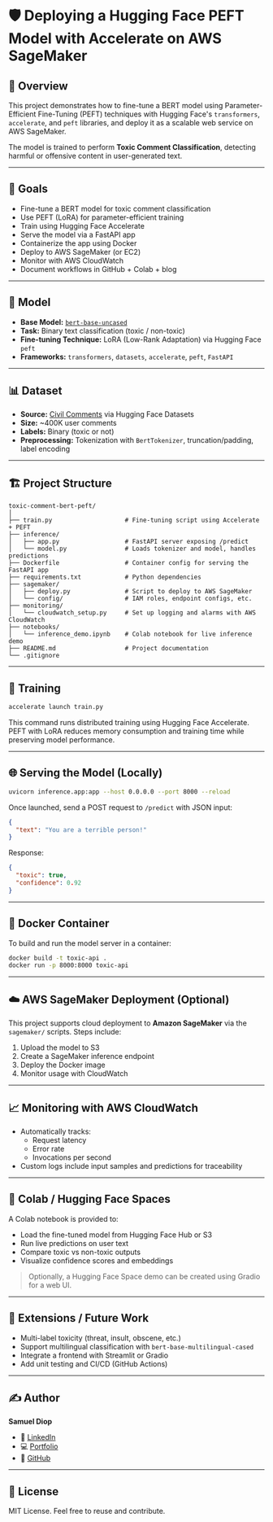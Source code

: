 # 🛡️ Deploying a Hugging Face PEFT Model with Accelerate on AWS SageMaker

## 🚀 Overview

This project demonstrates how to fine-tune a BERT model using Parameter-Efficient Fine-Tuning (PEFT) techniques with Hugging Face's `transformers`, `accelerate`, and `peft` libraries, and deploy it as a scalable web service on AWS SageMaker.

The model is trained to perform **Toxic Comment Classification**, detecting harmful or offensive content in user-generated text.

---

## 🎯 Goals

- Fine-tune a BERT model for toxic comment classification  
- Use PEFT (LoRA) for parameter-efficient training  
- Train using Hugging Face Accelerate  
- Serve the model via a FastAPI app  
- Containerize the app using Docker  
- Deploy to AWS SageMaker (or EC2)  
- Monitor with AWS CloudWatch  
- Document workflows in GitHub + Colab + blog  

---

## 🧠 Model

- **Base Model:** [`bert-base-uncased`](https://huggingface.co/bert-base-uncased)  
- **Task:** Binary text classification (toxic / non-toxic)  
- **Fine-tuning Technique:** LoRA (Low-Rank Adaptation) via Hugging Face `peft`  
- **Frameworks:** `transformers`, `datasets`, `accelerate`, `peft`, `FastAPI`  

---

## 📊 Dataset

- **Source:** [Civil Comments](https://huggingface.co/datasets/civil_comments) via Hugging Face Datasets  
- **Size:** ~400K user comments  
- **Labels:** Binary (toxic or not)  
- **Preprocessing:** Tokenization with `BertTokenizer`, truncation/padding, label encoding  

---

## 🏗️ Project Structure

```
toxic-comment-bert-peft/
│
├── train.py                    # Fine-tuning script using Accelerate + PEFT
├── inference/
│   ├── app.py                  # FastAPI server exposing /predict
│   └── model.py                # Loads tokenizer and model, handles predictions
├── Dockerfile                  # Container config for serving the FastAPI app
├── requirements.txt            # Python dependencies
├── sagemaker/
│   ├── deploy.py               # Script to deploy to AWS SageMaker
│   └── config/                 # IAM roles, endpoint configs, etc.
├── monitoring/
│   └── cloudwatch_setup.py     # Set up logging and alarms with AWS CloudWatch
├── notebooks/
│   └── inference_demo.ipynb    # Colab notebook for live inference demo
├── README.md                   # Project documentation
└── .gitignore
```

---

## 🧪 Training

```bash
accelerate launch train.py
```

This command runs distributed training using Hugging Face Accelerate. PEFT with LoRA reduces memory consumption and training time while preserving model performance.

---

## 🌐 Serving the Model (Locally)

```bash
uvicorn inference.app:app --host 0.0.0.0 --port 8000 --reload
```

Once launched, send a POST request to `/predict` with JSON input:
```json
{
  "text": "You are a terrible person!"
}
```

Response:
```json
{
  "toxic": true,
  "confidence": 0.92
}
```

---

## 🐳 Docker Container

To build and run the model server in a container:

```bash
docker build -t toxic-api .
docker run -p 8000:8000 toxic-api
```

---

## ☁️ AWS SageMaker Deployment (Optional)

This project supports cloud deployment to **Amazon SageMaker** via the `sagemaker/` scripts. Steps include:

1. Upload the model to S3  
2. Create a SageMaker inference endpoint  
3. Deploy the Docker image  
4. Monitor usage with CloudWatch  

---

## 📈 Monitoring with AWS CloudWatch

- Automatically tracks:
  - Request latency
  - Error rate
  - Invocations per second
- Custom logs include input samples and predictions for traceability

---

## 📓 Colab / Hugging Face Spaces

A Colab notebook is provided to:

- Load the fine-tuned model from Hugging Face Hub or S3  
- Run live predictions on user text  
- Compare toxic vs non-toxic outputs  
- Visualize confidence scores and embeddings  

> Optionally, a Hugging Face Space demo can be created using Gradio for a web UI.

---

## 🧠 Extensions / Future Work

- Multi-label toxicity (threat, insult, obscene, etc.)
- Support multilingual classification with `bert-base-multilingual-cased`
- Integrate a frontend with Streamlit or Gradio
- Add unit testing and CI/CD (GitHub Actions)

---

## ✍️ Author

**Samuel Diop**  
- 🔗 [LinkedIn](https://www.linkedin.com/in/samuel-diop/)  
- 💻 [Portfolio](http://samueldiop.com)  
- 🧠 [GitHub](https://github.com/Slownite)

---

## 📄 License

MIT License. Feel free to reuse and contribute.
